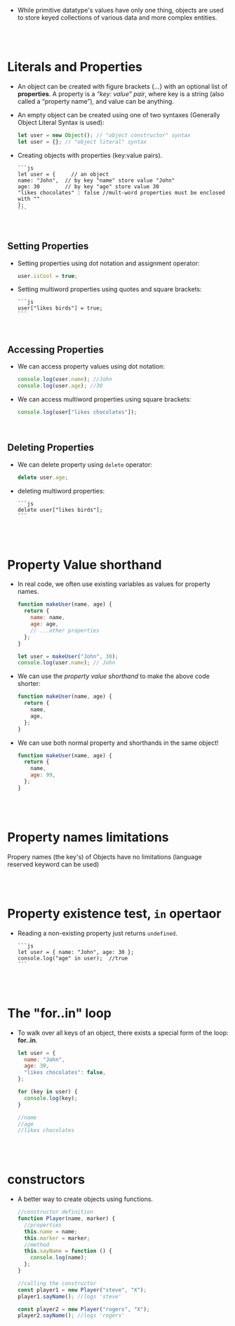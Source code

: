 - While primitive datatype's values have only one thing, objects are used to store keyed collections of various data and more complex entities.

<br>
<br>

# Literals and Properties

- An object can be created with figure brackets {…} with an optional list of **properties**. A property is a _“key: value” pair_, where key is a string (also called a “property name”), and value can be anything.

- An empty object can be created using one of two syntaxes (Generally Object Literal Syntax is used):

  ```js
  let user = new Object(); // "object constructor" syntax
  let user = {}; // "object literal" syntax
  ```

- Creating objects with properties (key:value pairs).

      ```js
      let user = {     // an object
      name: "John",  // by key "name" store value "John"
      age: 30        // by key "age" store value 30
      "likes chocolates" : false //mult-word properties must be enclosed with ""
      };
      ```

  <br>

## Setting Properties

- Setting properties using dot notation and assignment operator:

  ```js
  user.isCool = true;
  ```

- Setting multiword properties using quotes and square brackets:

      ```js
      user["likes birds"] = true;
      ```

  <br>

## Accessing Properties

- We can access property values using dot notation:

  ```js
  console.log(user.name); //John
  console.log(user.age); //30
  ```

- We can access multiword properties using square brackets:
  ```js
  console.log(user["likes chocolates"]);
  ```

<br>

## Deleting Properties

- We can delete property using `delete` operator:

  ```js
  delete user.age;
  ```

- deleting multiword properties:

      ```js
      delete user["likes birds"];
      ```

  <br>
  <br>

# Property Value shorthand

- In real code, we often use existing variables as values for property names.

  ```js
  function makeUser(name, age) {
    return {
      name: name,
      age: age,
      // ...other properties
    };
  }

  let user = makeUser("John", 30);
  console.log(user.name); // John
  ```

- We can use the _property value shorthand_ to make the above code shorter:

  ```js
  function makeUser(name, age) {
    return {
      name,
      age,
    };
  }
  ```

- We can use both normal property and shorthands in the same object!

  ```js
  function makeUser(name, age) {
    return {
      name,
      age: 99,
    };
  }
  ```

<br>
<br>

# Property names limitations

Propery names (the key's) of Objects have no limitations (language reserved keyword can be used)

<br>
<br>

# Property existence test, `in` opertaor

- Reading a non-existing property just returns `undefined`.

      ```js
      let user = { name: "John", age: 30 };
      console.log("age" in user);  //true
      ```

  <br>
  <br>

# The "for..in" loop

- To walk over all keys of an object, there exists a special form of the loop: **for..in**.

  ```js
  let user = {
    name: "John",
    age: 30,
    "likes chocolates": false,
  };

  for (key in user) {
    console.log(key);
  }

  //name
  //age
  //likes chocolates
  ```

<br>
<br>

# constructors

- A better way to create objects using functions.

  ```js
  //constructor definition
  function Player(name, marker) {
    //properties
    this.name = name;
    this.marker = marker;
    //method
    this.sayName = function () {
      console.log(name);
    };
  }

  //calling the constructor
  const player1 = new Player("steve", "X");
  player1.sayName(); //logs 'steve'

  const player2 = new Player("rogers", "X");
  player2.sayName(); //logs 'rogers'
  ```
